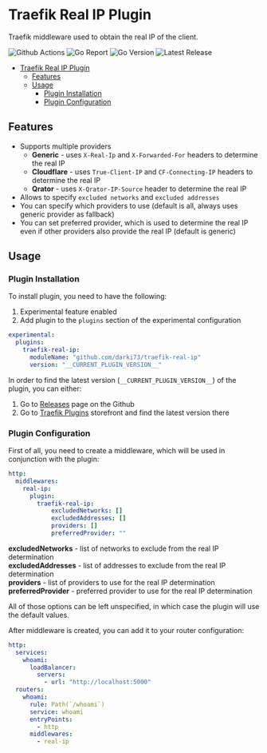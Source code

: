 # Traefik Real IP Plugin

Traefik middleware used to obtain the real IP of the client.

![Github Actions](https://img.shields.io/github/workflow/status/darki73/traefik-real-ip/Build?style=flat-square)
![Go Report](https://goreportcard.com/badge/github.com/darki73/traefik-real-ip?style=flat-square)
![Go Version](https://img.shields.io/github/go-mod/go-version/darki73/traefik-real-ip?style=flat-square)
![Latest Release](https://img.shields.io/github/release/darki73/traefik-real-ip/all.svg?style=flat-square)

- [Traefik Real IP Plugin](#traefik-real-ip-plugin)
    - [Features](#features)
    - [Usage](#usage)
        - [Plugin Installation](#plugin-installation)
        - [Plugin Configuration](#plugin-configuration)
## Features
- Supports multiple providers
  - **Generic** - uses `X-Real-Ip` and `X-Forwarded-For` headers to determine the real IP
  - **Cloudflare** - uses `True-Client-IP` and `CF-Connecting-IP` headers to determine the real IP
  - **Qrator** - uses `X-Qrator-IP-Source` header to determine the real IP
- Allows to specify `excluded networks` and `excluded addresses`
- You can specify which providers to use (default is all, always uses generic provider as fallback)
- You can set preferred provider, which is used to determine the real IP even if other providers also provide the real IP (default is generic)

## Usage
### Plugin Installation
To install plugin, you need to have the following:
1. Experimental feature enabled
2. Add plugin to the `plugins` section of the experimental configuration

```yaml
experimental:
  plugins:
    traefik-real-ip:
      moduleName: "github.com/darki73/traefik-real-ip"
      version: "__CURRENT_PLUGIN_VERSION__"
```

In order to find the latest version (`__CURRENT_PLUGIN_VERSION__`) of the plugin, you can either:
1. Go to [Releases](https://github.com/darki73/traefik-real-ip/releases) page on the Github
2. Go to [Traefik Plugins](https://plugins.traefik.io/) storefront and find the latest version there

### Plugin Configuration
First of all, you need to create a middleware, which will be used in conjunction with the plugin:
```yaml
http:
  middlewares:
    real-ip:
      plugin:
        traefik-real-ip:
            excludedNetworks: []
            excludedAddresses: []
            providers: []
            preferredProvider: ""
```

**excludedNetworks** - list of networks to exclude from the real IP determination  
**excludedAddresses** - list of addresses to exclude from the real IP determination  
**providers** - list of providers to use for the real IP determination  
**preferredProvider** - preferred provider to use for the real IP determination  

All of those options can be left unspecified, in which case the plugin will use the default values.

After middleware is created, you can add it to your router configuration:
```yaml
http:
  services:
    whoami:
      loadBalancer:
        servers:
          - url: "http://localhost:5000"   
  routers:
    whoami:
      rule: Path(`/whoami`)
      service: whoami
      entryPoints:
        - http
      middlewares:
        - real-ip
```